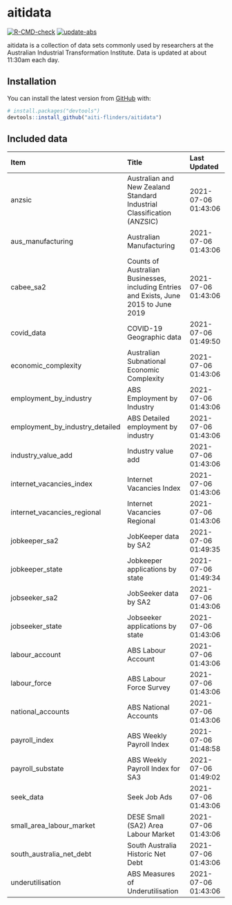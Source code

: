 
<!-- README.md is generated from README.Rmd. Please edit that file -->

# aitidata

<!-- badges: start -->

[![R-CMD-check](https://github.com/aiti-flinders/aitidata/actions/workflows/R-CMD-check.yaml/badge.svg)](https://github.com/aiti-flinders/aitidata/actions/workflows/R-CMD-check.yaml)
[![update-abs](https://github.com/aiti-flinders/aitidata/workflows/update-abs/badge.svg)](https://github.com/aiti-flinders/aitidata/actions)
<!-- badges: end -->

aitidata is a collection of data sets commonly used by researchers at
the Australian Industrial Transformation Institute. Data is updated at
about 11:30am each day.

## Installation

You can install the latest version from [GitHub](https://github.com/)
with:

``` r
# install.packages("devtools")
devtools::install_github("aiti-flinders/aitidata")
```

## Included data

| Item                               | Title                                                                                 | Last Updated        |
| :--------------------------------- | :------------------------------------------------------------------------------------ | :------------------ |
| anzsic                             | Australian and New Zealand Standard Industrial Classification (ANZSIC)                | 2021-07-06 01:43:06 |
| aus\_manufacturing                 | Australian Manufacturing                                                              | 2021-07-06 01:43:06 |
| cabee\_sa2                         | Counts of Australian Businesses, including Entries and Exists, June 2015 to June 2019 | 2021-07-06 01:43:06 |
| covid\_data                        | COVID-19 Geographic data                                                              | 2021-07-06 01:49:50 |
| economic\_complexity               | Australian Subnational Economic Complexity                                            | 2021-07-06 01:43:06 |
| employment\_by\_industry           | ABS Employment by Industry                                                            | 2021-07-06 01:43:06 |
| employment\_by\_industry\_detailed | ABS Detailed employment by industry                                                   | 2021-07-06 01:43:06 |
| industry\_value\_add               | Industry value add                                                                    | 2021-07-06 01:43:06 |
| internet\_vacancies\_index         | Internet Vacancies Index                                                              | 2021-07-06 01:43:06 |
| internet\_vacancies\_regional      | Internet Vacancies Regional                                                           | 2021-07-06 01:43:06 |
| jobkeeper\_sa2                     | JobKeeper data by SA2                                                                 | 2021-07-06 01:49:35 |
| jobkeeper\_state                   | Jobkeeper applications by state                                                       | 2021-07-06 01:49:34 |
| jobseeker\_sa2                     | JobSeeker data by SA2                                                                 | 2021-07-06 01:43:06 |
| jobseeker\_state                   | Jobseeker applications by state                                                       | 2021-07-06 01:43:06 |
| labour\_account                    | ABS Labour Account                                                                    | 2021-07-06 01:43:06 |
| labour\_force                      | ABS Labour Force Survey                                                               | 2021-07-06 01:43:06 |
| national\_accounts                 | ABS National Accounts                                                                 | 2021-07-06 01:43:06 |
| payroll\_index                     | ABS Weekly Payroll Index                                                              | 2021-07-06 01:48:58 |
| payroll\_substate                  | ABS Weekly Payroll Index for SA3                                                      | 2021-07-06 01:49:02 |
| seek\_data                         | Seek Job Ads                                                                          | 2021-07-06 01:43:06 |
| small\_area\_labour\_market        | DESE Small (SA2) Area Labour Market                                                   | 2021-07-06 01:43:06 |
| south\_australia\_net\_debt        | South Australia Historic Net Debt                                                     | 2021-07-06 01:43:06 |
| underutilisation                   | ABS Measures of Underutilisation                                                      | 2021-07-06 01:43:06 |
